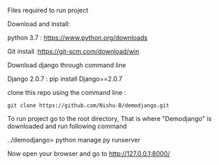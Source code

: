 Files required to run project

Download and install:

python 3.7   : https://www.python.org/downloads

Git install  :https://git-scm.com/download/win

Download django through command line

Django 2.0.7 : pip install Django==2.0.7


clone this repo using the command line : 

    git clone https://github.com/Nishu-B/demodjango.git
    

To run project go to the root directory, That is where "Demodjango" is downloaded and run following command

../demodjango> python manage.py runserver


Now open your browser and go to http://127.0.0.1:8000/
